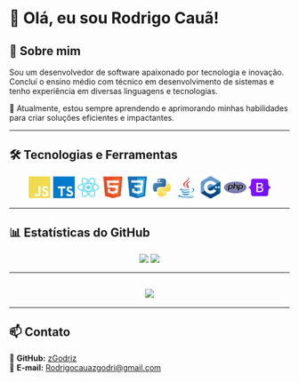 # 👋 Olá, eu sou Rodrigo Cauã!

## 🚀 Sobre mim
Sou um desenvolvedor de software apaixonado por tecnologia e inovação. Concluí o ensino médio com técnico em desenvolvimento de sistemas e tenho experiência em diversas linguagens e tecnologias.

📌 Atualmente, estou sempre aprendendo e aprimorando minhas habilidades para criar soluções eficientes e impactantes.

---

## 🛠️ Tecnologias e Ferramentas
<div align="center">
  <img src="https://raw.githubusercontent.com/devicons/devicon/master/icons/javascript/javascript-plain.svg" alt="JavaScript" width="40" height="40"/>
  <img src="https://raw.githubusercontent.com/devicons/devicon/master/icons/typescript/typescript-plain.svg" alt="TypeScript" width="40" height="40"/>
  <img src="https://raw.githubusercontent.com/devicons/devicon/master/icons/react/react-original.svg" alt="React" width="40" height="40"/>
  <img src="https://raw.githubusercontent.com/devicons/devicon/master/icons/html5/html5-original.svg" alt="HTML" width="40" height="40"/>
  <img src="https://raw.githubusercontent.com/devicons/devicon/master/icons/css3/css3-original.svg" alt="CSS" width="40" height="40"/>
  <img src="https://raw.githubusercontent.com/devicons/devicon/master/icons/python/python-original.svg" alt="Python" width="40" height="40"/>
  <img src="https://raw.githubusercontent.com/devicons/devicon/master/icons/java/java-original.svg" alt="Java" width="40" height="40"/>
  <img src="https://raw.githubusercontent.com/devicons/devicon/master/icons/cplusplus/cplusplus-original.svg" alt="C++" width="40" height="40"/>
  <img src="https://raw.githubusercontent.com/devicons/devicon/master/icons/php/php-original.svg" alt="PHP" width="40" height="40"/>
  <img src="https://raw.githubusercontent.com/devicons/devicon/master/icons/bootstrap/bootstrap-original.svg" alt="Bootstrap" width="40" height="40"/>
</div>

---

## 📊 Estatísticas do GitHub
<div align="center">
  <img height="180em" src="https://github-readme-stats.vercel.app/api?username=zGodriz&show_icons=true&theme=dark&include_all_commits=true&count_private=true"/>
  <img height="180em" src="https://github-readme-stats.vercel.app/api/top-langs/?username=zGodriz&theme=dark&layout=compact&custom_title=Tecnologias&langs_count=9"/>
</div>

---

## 
<p align="center">
  <img src="https://github.com/zGodriz/kohaku/blob/main/kohaku-tsukihime.gif" width="300">
</p>

---

## 📫 Contato
📌 **GitHub:** [zGodriz](https://github.com/zGodriz)  
📌 **E-mail:** Rodrigocauazgodri@gmail.com  

